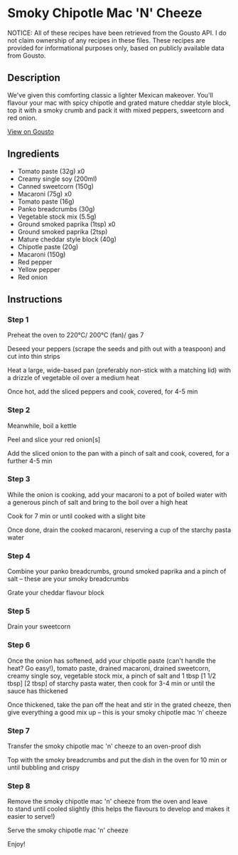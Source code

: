 # Smoky Chipotle Mac 'N' Cheeze

NOTICE: All of these recipes have been retrieved from the Gousto API. I do not claim ownership of any recipes in these files. These recipes are provided for informational purposes only, based on publicly available data from Gousto.

## Description

We've given this comforting classic a lighter Mexican makeover. You'll flavour your mac with spicy chipotle and grated mature cheddar style block, top it with a smoky crumb and pack it with mixed peppers, sweetcorn and red onion.

[View on Gousto](https://www.gousto.co.uk/recipes/cookbook/lighter-smoky-chipotle-mac-n-cheese)

## Ingredients

- Tomato paste (32g) x0
- Creamy single soy (200ml)
- Canned sweetcorn (150g)
- Macaroni (75g) x0
- Tomato paste (16g)
- Panko breadcrumbs (30g)
- Vegetable stock mix (5.5g)
- Ground smoked paprika (1tsp) x0
- Ground smoked paprika (2tsp)
- Mature cheddar style block (40g)
- Chipotle paste (20g)
- Macaroni (150g)
- Red pepper
- Yellow pepper
- Red onion

## Instructions


### Step 1

Preheat the oven to 220°C/ 200°C (fan)/ gas 7

Deseed your peppers (scrape the seeds and pith out with a teaspoon) and cut into thin strips

Heat a large, wide-based pan (preferably non-stick with a matching lid) with a drizzle of vegetable oil over a medium heat

Once hot, add the sliced peppers and cook, covered, for 4-5 min


### Step 2

Meanwhile, boil a kettle

Peel and slice your red onion[s]

Add the sliced onion to the pan with a pinch of salt and cook, covered, for a further 4-5 min


### Step 3

While the onion is cooking, add your macaroni to a pot of boiled water with a generous pinch of salt and bring to the boil over a high heat

Cook for 7 min or until cooked with a slight bite

Once done, drain the cooked macaroni, reserving a cup of the starchy pasta water


### Step 4

Combine your panko breadcrumbs, ground smoked paprika and a pinch of salt  – these are your smoky breadcrumbs

Grate your cheddar flavour block


### Step 5

Drain your sweetcorn


### Step 6

Once the onion has softened, add your chipotle paste (can't handle the heat? Go easy!), tomato paste, drained macaroni, drained sweetcorn, creamy single soy, vegetable stock mix, a pinch of salt and 1 tbsp <span class="text-purple">[1 1/2 tbsp]</span> <span class="text-danger">[2 tbsp]</span> of starchy pasta water, then cook for 3-4 min or until the sauce has thickened

Once thickened, take the pan off the heat and stir in the grated cheeze, then give everything a good mix up – this is your smoky chipotle mac ‘n’ cheeze


### Step 7

Transfer the smoky chipotle mac 'n' cheeze to an oven-proof dish

Top with the smoky breadcrumbs and put the dish in the oven for 10 min or until bubbling and crispy

### Step 8

Remove the smoky chipotle mac 'n' cheeze from the oven and leave to stand until cooled slightly (this helps the flavours to develop and makes it easier to serve!)

Serve the smoky chipotle mac 'n' cheeze

Enjoy!

